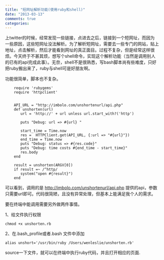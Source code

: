```yaml
---
title: "短网址解析功能(使用ruby和shell)"
date: "2013-03-13"
comments: true
categories: 
---
```

上twitter的时候，经常发现一些链接，点进去之后，链接到一个短网址，而因为一些原因，这些短网址没法解析。为了解析短网址，需要去一些专门的网站，贴上地址，点击解析，然后才能看到网址的真正面目。过程不复杂，但是经常这样很烦。今天终于不甚其烦，想写个shell命令，实现这个解析功能（当然是调用别人的已有的api完成此事）。无奈，shell不是很熟悉，写bash脚本尚有些难度，只好把ruby搬出来了，ruby与shell可是好朋友啊。

功能很简单，脚本也不复杂。

		require 'rubygems'
		require 'httpclient'
		
		
		API_URL = "http://imbolo.com/unshortenurl/api.php"
		def unshorten(url)
		   url = 'http://' + url unless url.start_with?('http')
		   
		   puts "Debug: url => #{url} "
		   
		   start_time = Time.now 
		   res =  HTTPClient.get(API_URL, {:url => "#{url}"})
		   end_time = Time.now
		   puts "Debug: status => #{res.code}"
		   puts "Debug: time costs #{end_time - start_time}"
		   res.body
		end
		
		result = unshorten(ARGV[0])
		if result =~ /^http/
		   system("open #{result}")
		end


可以看到，调用的是 http://imbolo.com/unshortenurl/api.php 提供的api，参数只需要url即可。代码很简陋，且没有异常处理，但基本上能满足我个人的需求。

要在终端中能调用需要另外做两件事情。

1、给文件执行权限
	
	chmod +x unshorten.rb 
	
	
2、在.bash_profile或者.bash 文件中添加 
		
	alias unshort='/usr/bin/ruby /Users/wenleslie/unshorten.rb'
	
	
source一下文件，就可以在终端中执行ruby代码，并且打开相应的页面.
